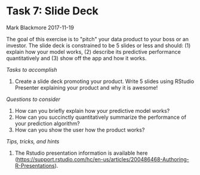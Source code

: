 Task 7: Slide Deck
================
Mark Blackmore
2017-11-19

The goal of this exercise is to "pitch" your data product to your boss or an investor. The slide deck is constrained to be 5 slides or less and should: (1) explain how your model works, (2) describe its predictive performance quantitatively and (3) show off the app and how it works.

*Tasks to accomplish*

1.  Create a slide deck promoting your product. Write 5 slides using RStudio Presenter explaining your product and why it is awesome!

*Questions to consider*

1.  How can you briefly explain how your predictive model works?
2.  How can you succinctly quantitatively summarize the performance of your prediction algorithm?
3.  How can you show the user how the product works?

*Tips, tricks, and hints*

1.  The Rstudio presentation information is available here (<https://support.rstudio.com/hc/en-us/articles/200486468-Authoring-R-Presentations>).

